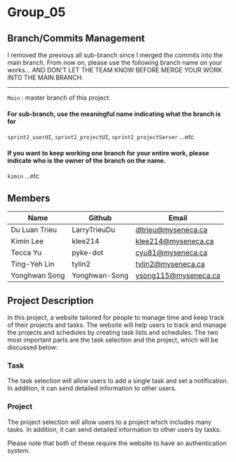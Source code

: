 # Group_05

## Branch/Commits Management
I removed the previous all sub-branch since I merged the commits into the main branch. From now on, please use the following branch name on your works...
AND DON'T LET THE TEAM KNOW BEFORE MERGE YOUR WORK INTO THE MAIN BRANCH.

<hr/>

```Main``` : master branch of this project. <br/>

#### For sub-branch, use the meaningful name indicating what the branch is for
```sprint2_userUI```, ```sprint2_projectUI```, ```sprint2_projectServer``` ...etc

#### If you want to keep working one branch for your entire work, please indicate who is the owner of the branch on the name.
```kimin``` ...etc


## Members
| Name           | Github    | Email                       | 
| -------------- | --------- | --------------------------- | 
| Du Luan Trieu  | LarryTrieuDu | dltrieu@myseneca.ca | 
| Kimin Lee      | klee214   | klee214@myseneca.ca | 
| Tecca Yu       | pyke-dot  | cyu81@myseneca.ca   | 
| Ting-Yeh Lin   | tylin2    | tylin2@myseneca.ca  | 
| Yonghwan Song  | Yonghwan-Song  | ysong115@myseneca.ca | 

## Project Description
In this project, a website tailored for people to manage time and keep track of their projects and tasks. The website will help users to track and manage the projects and schedules by creating task lists and schedules. The two most important parts are the task selection and the project, which will be discussed below:

### Task
The task selection will allow users to add a single task and set a notification. In addition, it can send detailed information to other users.

### Project
The project selection will allow users to a project which includes many tasks. In addition, it can send detailed information to other users by tasks.

Please note that both of these require the website to have an authentication system.
